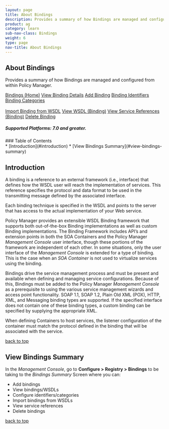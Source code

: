 ```yaml
---
layout: page
title: About Bindings
description: Provides a summary of how Bindings are managed and configured from within Policy Manager.
product: ag
category: learn
sub-nav-class: Bindings
weight:	6
type: page
nav-title: About Bindings
---
```


## About Bindings
Provides a summary of how Bindings are managed and configured from within Policy Manager.

<a href="bindings_toc.html" class="button secondary">Bindings (Home)</a> <a href="../bindings/view_binding_details.html" class="button secondary">View Binding Details</a>  <a href="../bindings/add_binding.html" class="button secondary">Add Binding</a>  <a href="../bindings/binding_identifiers.html" class="button secondary">Binding Identifiers</a>  <a href="../bindings/binding_categories.html" class="button secondary">Binding Categories</a> <br><br><a href="../bindings/import_binding_from_wsdl.html" class="button secondary">Import Binding from WSDL</a> <a href="../bindings/view_wsdl_binding.html" class="button secondary">View WSDL (Binding)</a> <a href="../bindings/view_service_references_binding.html" class="button secondary">View Service References (Binding)</a> <a href="../bindings/delete_binding.html" class="button secondary">Delete Binding</a>
<h5 class="stamp">Supported Platforms: 7.0 and greater.</h5>
### Table of Contents
<div id="toc-marker"></div>
* [Introduction](#introduction)
* [View Bindings Summary](#view-bindings-summary)


## Introduction
A binding is a reference to an external framework (i.e., interface) that defines how the WSDL user will reach the implementation of services. This reference specifies the protocol and data format to be used in the transmitting message defined by the associated interface.
Each binding technique is specified in the WSDL and points to the server that has access to the actual implementation of your Web service.
Policy Manager provides an extensible WSDL Binding framework that supports both out-of-the-box Binding implementations as well as custom Binding implementations. The Binding Framework includes API’s and extension points in both the SOA Containers and the Policy Manager *Management Console* user interface, though these portions of the framework are independent of each other. In some situations, only the user interface of the *Management Console* is extended for a type of binding. This is the case when an *SOA Container* is not used to virtualize services using the binding.
Bindings drive the service management process and must be present and available when defining and managing service configurations. Because of this, Bindings must be added to the Policy Manager *Management Console* as a prerequisite to using the various service management wizards and access point functionality. SOAP 1.1, SOAP 1.2, Plain Old XML (POX), HTTP, XML, and Messaging binding types are supported. If the specified interface does not contain one of these binding types, a custom binding can be specified by supplying the appropriate XML.
When defining Containers to host services, the listener configuration of the container must match the protocol defined in the binding that will be associated with the service.

<a href="#top">back to top</a> 

## View Bindings Summary
In the *Management Console*, go to **Configure > Registry > Bindings** to be taking to the *Bindings Summary* Screen where you can:

* Add bindings
* View bindings/WSDLs
* Configure identifiers/categories
* Import bindings from WSDLs
* View service references
* Delete bindings

<a href="#top">back to top</a> 






